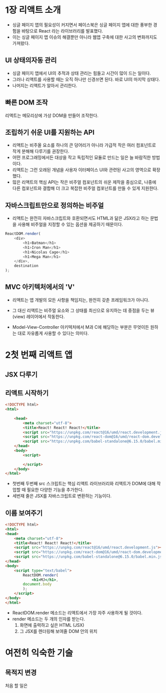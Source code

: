 # 1장 리액트 소개

* 싱글 페이지 앱의 필요성이 커지면서 페이스북은 싱글 페이지 앱에 대한 풍부한 경험을 바탕으로 React 라는 라이브러리를 발표했다.
* 이는 싱글 페이지 앱 이슈의 해결뿐만 아니라 웹앱 구축에 대한 사고의 변화까지도 가져왔다.

## UI 상태의자동 관리

* 싱글 페이지 앱에서 UI의 추적과 상태 관리는 힘들고 시간이 많이 드는 일이다.
* 그러나 리액트를 사용할 때는 오직 하나만 신경쓰면 된다. 바로 UI의 마지막 상태다.
* 나머지는 리액트가 알아서 관리한다.

## 빠른 DOM 조작

리액트는 메모리상에 가상 DOM을 만들어 조작한다. 



## 조립하기 쉬운 UI를 지원하는 API

* 리액트는 비주올 요소를 하나의 큰 덩어리가 아니라 가급적 작은 여러 컴포넌트로 작게 분해해 다루기를 권장한다.
* 어떤 프로그래밍에서든 대상을 작고 독립적인 묘듈로 만드는 일은 늘 바람직한 방법이다.
* 리액트는 그런 오래된 개념을 사용자 이터페이스 UI와 관련된 사고의 영역으로 확장했다.
* 많은 리액트의 핵심 API는 작은 비주얼 컴포넌트의 쉬운 제작을 중심으로, 나중에 다른 컴포넌트와 결합해 더 크고 복잡한 비주얼 컴포넌트를 만들 수 있게 지원한다.



## 자바스크립트만으로 정의하는 비주얼

* 리액트는 완전히 자바스크립트와 호환되면서도 HTML과 닮은 JSX라고 하는 문법을 사용해 비주얼을 지정할 수 있는 옵션을 제공하기 때문이다.

  

``` javascript
ReactDOM.render(
    <div>
        <h1>Batman</h1>
        <h1>Iron Man</h1>
        <h1>Nicolas Cage</h1>
        <h1>Mega Man</h1>
    </div>,
    destination
);
```



## MVC 아키텍처에서의 'V'

* 리액트는 앱 개발의 모든 사항을 책임지는, 완전히 갖춘 프레임워크가 아니다.

* 그 대신 리액트는 비주얼 요소와 그 상태를 최신으로 유지하는 데 중점을 두는 뷰(view) 레이어에서 작동한다.
* Model-View-Controller 아키텍처에서 M과 C에 해당하는 부분은 무엇이든 원하는 대로 자유롭게 사용할 수 있다는 의미다.



# 2첫 번째 리액트 앱

## JSX 다루기

## 리액트 시작하기

```html
<!DOCTYPE html>
<html>
    
    <head>
        <meta charset="utf-8">
        <title>React! React! React!</title>
        <script src="https://unpkg.com/react@16/umd/react.development.js"></script>
        <script src="https://unpkg.com/react-dom@16/umd/react-dom.development.js"></script>
        <script src="https://unpkg.com/babel-standalone@6.15.0/babel.min.js"></script>
    </head>
    <body>
        <script>
        
        </script>
    </body>
</html>
```

* 첫번째 두번째 src 스크립트는 핵심 리액트 라이브러리와 리액트가 DOM에 대해 작업할 때 필요한 다양한 기능을 추가한다.
* 세번재 줄은 JSX를 자바스크립트로 변환하는 기능이다.

## 이름 보여주기




```html
<!DOCTYPE html>
<html>
<head>
    <meta charset="utf-8">
    <title>React! React! React!</title>
    <script src="https://unpkg.com/react@16/umd/react.development.js"></script>
    <script src="https://unpkg.com/react-dom@16/umd/react-dom.development.js"></script>
    <script src="https://unpkg.com/babel-standalone@6.15.0/babel.min.js"></script>
</head>
<body>
    <script type="text/babel">
    	ReactDOM.render(
            <h1>MJ</h1>,
        document.body
        );
    </script>
</body>
</html>
```
* ReactDOM.render 메소드는 리액트에서 가장 자주 사용하게 될 것이다.
* render 메소드는 두 개의 인자를 받는다.
  1. 화면에 출력하고 싶은 HTML (JSX)
  2. 그 JSX를 렌더링해 보여줄 DOM 안의 위치



# 여전히 익숙한 기술

## 목적지 변경

처음 할 일은